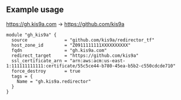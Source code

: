 ## Example usage

<https://gh.kis9a.com> $\rightarrow$ <https://github.com/kis9a>

```hcl
module "gh_kis9a" {
  source              = "github.com/kis9a/redirector_tf"
  host_zone_id        = "Z0911111111XXXXXXXXXX"
  fqdn                = "gh.kis9a.com"
  redirect_target     = "https://github.com/kis9a"
  ssl_certificate_arn = "arn:aws:acm:us-east-1:111111111111:certificate/55c5ce44-b780-45ea-b5b2-c550cdcde710"
  force_destroy       = true
  tags = {
    Name = "gh.kis9a.redirector"
  }
}
```
